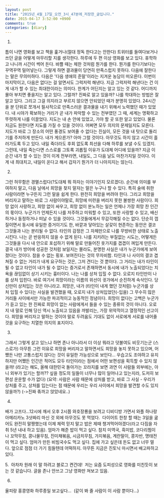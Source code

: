 ```yaml
---
layout: post
title: "2015년_4월_17일_오전_3시_47분에_저장한_글입니다."
date: 2015-04-17 3:52:00 +0900
comments: true 
categories: [diary] 
---
```

1.
틈이 나면 영화를 보고 책을 훑거나(절대 정독 한다고는 안한다) 트위터를 들여다보거나 쓰던 글을 어떻게 마무리할 지를 생각한다. 하루에 두 편 이상 영화를 보고 있다. 휴학하고 나니까 시간이 썩어 돈다. 바쁠 때는 체한 것처럼 뭔가를 한다. 뭔가를 한다기보다는 꾸역꾸역 밀어넣는다. 그렇게 하면 결과물이 당연히 만족스럽지 못하다. 다음에 잘한다는 말은 무의미하다. 다음은 '다음 생애의 준말'이라는 지겨운 농담이 떠오른다. 이번이 마지막이고, 다음은 없다는 걸 알면서도 그럭저럭 해낸다. 지금 그럭저럭 해낸다는 건 이게 내가 할 수 있는 최대한이라는 의미다. 한계가 어딘지는 알고 있는 것 같다. 어디까지 몰아 부치면 좋을지는 알고 있다. 그럴까? 진짜로 알고 있을까? 나를 학대하는 방법은 잘 알고 있다. 그리고 그걸 의지라고 부르지 않으면 안되었던 때가 분명히 있었다. 24시간을 분 단위로 쪼개서 필사적으로 만족스러운 결과물을 내기 위해서 노력했던 때가 있었다. 내 시야가 확보하는 거리가 곧 내가 파악할 수 있는 전부였던 그 때, 세계는 명확하고 뚜렷하게 나를 이끌었다. 지도는 내 손 안에 있었고, 가야 할 곳 또한 알고 있었다. 물론 지금도 원한다면 지도를 가질 수 있을 것이다. 어쩌면 모두 의지의 문제일지도 모른다. 지도가 바로 그 장소의 어떤 풍경도 보여줄 수 없다는 진실이, 모든 것을 내 탓으로 돌리기를 주저하게 만든다. 내가 게으른가? 아마 그럴 것이다. 아무것도 하지 않고 시간이 흘러가도록 두고 있다. 내일 죽더라도 후회 없도록 최선을 다해 하루를 보낼 수도 있겠지. 그런데, 내일 죽는다면 스스로를 그토록 괴롭힐 이유가 도대체 어디에 있을까? 지금 이 순간 내가 할 수 있는 것이 이게 전부라면, 내일도, 그 다음 날도 마찬가지일 것이다. 이게 내 최대치고, 내일이 온다고 해서 갑자기 뭔가가 더 나아지지는 않는다. 

2.
그런 허무함은 경멸스럽다(?도대체 뭐 하자는 이야기인지 모르겠다). 순간에 의미를 부여하지 말고, 다음 날에서 희망을 찾지 말자는 말은 누구나 할 수 있다. 특히 술에 취한 사람이라면 누구든지 그런 말을 쉽게 한다. 완전히 희망을 버려야 한다. 그리고 희망을 버리자고 말하는 바로 그 사람이야말로, 희망에 미련을 버리지 못한 불쌍한 사람이다. 희망 없이 사랑하고, 희망 없이 싸우고, 희망 없이 분노하는 일은 언제나 가장 희망 찬 인간의 몫이다. 누군가가 언제든지 나를 저주하고 미워할 수 있고, 또한 사랑할 수 있고, 배신하거나 동정하거나 떠날 수 있을 것이다. 그것들에게서 무감각해질 수는 없다. 단순히 껍질이면서 동시에 유일한 증거이기도 한, 바깥과 닿아있는 살갗이 현존하는 동안은 결코 그것들과 나는 분리될 수 없다. 타인의 감정은 그 자체만으로 나를 무방비한 상태로 노출시킨다. 나는 곧 반응하지 않을 수 없게 된다. 나를 지키려는 부질없는 시도는, 어떻게든 그것들을 다시 내 안으로 포섭하기 위해 말로 만들어진 옷가지를 겹겹이 껴입게 만든다. 결국 내가 방어에 성공한 것처럼 보일지는 몰라도, 분명한 사실은 내가 누군가에게 보여졌다는 것이다. 참을 수 없는 횡포. 보여진다는 것의 무자비함. 타인과 나 사이의 결코 겹쳐질 수 없는 거리가 내게 요구하는 것은, 그저 견디는 것 뿐이다. 그 거리는 내가 타인이 될 수 없고 타인이 내가 될 수 없다는 증거로서 존재하면서 동시에 내가 노출되었다는 치욕을 끊임없이 상기 시키는 흉터이다. 나는 나를 상처 입힐 수 없다. 오로지 타인만이 나를 상처 입힌다. 바로 여기서 희망이라는 이름의 위선이 귓가에서 순진하게 속삭인다. 당신만이 상처입는 것은 아니라고. 희망은, 내가 (타인이 내게 했던 것처럼) 누군가를 상처 입힐 수 있다는 사실을 발견했을 때, 오로지 내가 상처입었던(-입을) 그 무수히 많은 거리들 사이에서만 가능한 파괴적이고 능동적인 정념이다. 희망이 없다는 고백은 누군가가 듣고 있는 한 진짜로 희망이 없는 사람에게서 들을 수 있는 종류의 것이 아니다. 오로지 내 말로 인해 당신 역시 노출되고 있음을 까발리는, 가장 위악적이고 열정적인 선고이다. 희망을 버리자고 말하는 것이야 말로 두려움도 기대도 없이 서로에게 서로를 내어줄 것을 요구하는 치열한 의지의 표지이다. 

3.
그래서 그렇게 살고 있느냐 하면 존나 아니라서 더 이상 뭐라고 덧불여도 비웃기는군 (스스로가)
아무튼 그런 이유로 희망을 버리자고 말하면서도 희망을 놓지 못하고 있으며, 어쨌든 나만 고통스럽지 않다는 것이 유일한 가능성으로 보인다...
우습고도 조야하고 유치하지만 어쨌든 인간은 적어도 모두 타인이라는 점에서 어떤 보편성을 획득할 수 있지 않을까! (라고는 해도, 올해 대한민국 돌아가는 꼬라지를 보면 과연 이 사람들 외부에는, 아니 외부가 있기는 할까?? 싶을 정도의 일들이 너무나 많이 일어나고 있는지라, 도저히 보편성 운운할 수가 없다)
(요약: 사람은 사람 때문에 상처를 받고, 바로 그 사실 - 우리가 상처를 주고, 상처를 입는다는 점 때문에 우리는 우리 사이에서 희망을 발견할 수도 있지 않을까?)
(->진짜 졲까고 앉았네요..)

4.
배가 고프다...12시에 깨서 오후 2시쯤 와호장룡을 보려고 디비디방 가면서 와플 하나랑 아메리카노 3샷짜리 마신 것 외에 아무것도 못 먹었다. 
다이어트 한창 할 때는 3일을 굶어도 완전히 말짱했는데 이제 체력 믿지 말고 밥은 제때 챙겨먹어야겠다(라고 다짐을 자취 5년 내내 하고 있음). 엄마가 해준 밥이 먹고 싶다. 참치 미역국, 흑미밥, 코다리찜이나 꼬막무침, 콩나물무침, 진미채볶음, 시금치무침, 가지볶음, 계란말이, 콩자반, 명태전이 먹고 싶다. 엄마가 만든 비빔국수도 먹고 싶다. 집에 가고 싶은데 돈도 없고 너무 멀다. 앞으로 점점 더 가기 힘들텐데 어떡하지.
아무튼 지금은 진토닉 마시면서 배고파하고 있다. 

5. 
아차차 원래 이 말 하려고 블로그 켠건데! 
저는 요즘 도피성으로 영화를 미친듯이 보는 것 같습니다. 글을 존나 안쓰고 그냥 영화만 쳐보고 있음. 

6.
율피랑 홍콩영화 하루종일 보고싶다... 
(같이 봐 줄 사람이 이 사람 뿐이다...)


